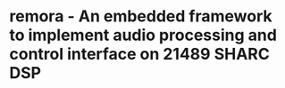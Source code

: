 # remora - An embedded framework to implement audio processing and control interface on 21489 SHARC DSP

